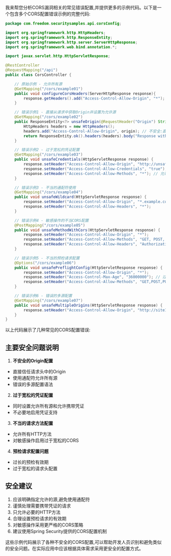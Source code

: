 我来帮您分析CORS漏洞相关的常见错误配置,并提供更多的示例代码。以下是一个包含多个CORS配置错误示例的完整代码:

```java
package com.freedom.securitysamples.api.corsConfig;

import org.springframework.http.HttpHeaders;
import org.springframework.http.ResponseEntity;
import org.springframework.http.server.ServerHttpResponse;
import org.springframework.web.bind.annotation.*;

import javax.servlet.http.HttpServletResponse;

@RestController
@RequestMapping("/api")
public class CorsController {

    // 原始示例 - 允许所有源
    @GetMapping("/cors/example01")
    public void configureCorsHeaders(ServerHttpResponse response){
        response.getHeaders().add("Access-Control-Allow-Origin", "*");
    }

    // 错误示例1 - 直接从请求中获取Origin并设置为允许源
    @GetMapping("/cors/example02")
    public ResponseEntity<?> unsafeOrigin(@RequestHeader("Origin") String origin) {
        HttpHeaders headers = new HttpHeaders();
        headers.add("Access-Control-Allow-Origin", origin); // 不安全:直接信任请求的Origin
        return ResponseEntity.ok().headers(headers).body("Response with unsafe origin");
    }

    // 错误示例2 - 过于宽松的凭证配置
    @GetMapping("/cors/example03")
    public void unsafeCredentials(HttpServletResponse response) {
        response.setHeader("Access-Control-Allow-Origin", "http://unsafe-site.com");
        response.setHeader("Access-Control-Allow-Credentials", "true");
        response.setHeader("Access-Control-Allow-Methods", "*"); // 允许所有方法
    }

    // 错误示例3 - 不当的通配符使用
    @GetMapping("/cors/example04")
    public void unsafeWildcard(HttpServletResponse response) {
        response.setHeader("Access-Control-Allow-Origin", "*.example.com"); // 错误的通配符用法
        response.setHeader("Access-Control-Allow-Headers", "*");
    }

    // 错误示例4 - 敏感操作的不当CORS配置
    @PostMapping("/cors/example05")
    public void unsafeMethodWithCors(HttpServletResponse response) {
        response.setHeader("Access-Control-Allow-Origin", "*");
        response.setHeader("Access-Control-Allow-Methods", "GET, POST, PUT, DELETE");
        response.setHeader("Access-Control-Allow-Headers", "Authorization");
    }

    // 错误示例5 - 不当的预检请求配置
    @Options("/cors/example06")
    public void unsafePreflightConfig(HttpServletResponse response) {
        response.setHeader("Access-Control-Allow-Origin", "*");
        response.setHeader("Access-Control-Max-Age", "36000000"); // 过长的预检有效期
        response.setHeader("Access-Control-Allow-Methods", "GET,POST,PUT,DELETE");
    }

    // 错误示例6 - 错误的多源配置
    @GetMapping("/cors/example07")
    public void unsafeMultipleOrigins(HttpServletResponse response) {
        response.setHeader("Access-Control-Allow-Origin", "http://site1.com, http://site2.com"); // 错误的多源配置
    }
}
```

以上代码展示了几种常见的CORS配置错误:

## 主要安全问题说明

1. **不安全的Origin配置**
- 直接信任请求头中的Origin
- 使用通配符允许所有源
- 错误的多源配置语法

2. **过于宽松的凭证配置**
- 同时设置允许所有源和允许携带凭证
- 不必要地启用凭证支持

3. **不当的请求方法配置**
- 允许所有HTTP方法
- 对敏感操作启用过于宽松的CORS

4. **预检请求配置问题**
- 过长的预检有效期
- 过于宽松的请求头配置

## 安全建议

1. 应该明确指定允许的源,避免使用通配符
2. 谨慎处理需要携带凭证的请求
3. 只允许必要的HTTP方法
4. 合理设置预检请求的有效期
5. 对敏感操作采用更严格的CORS策略
6. 建议使用Spring Security提供的CORS配置机制

这些示例代码展示了各种不安全的CORS配置,可以帮助开发人员识别和避免类似的安全问题。在实际应用中应该根据具体需求采用更安全的配置方式。